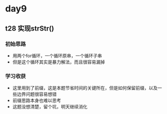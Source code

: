   
# day9
## t28 实现strStr()
### 初始思路
  - 用两个for循环，一个循环原串，一个循环子串
  - 但是这个循环其实是暴力解法，而且很容易漏掉
### 学习收获
  - 这里用到了前缀，这是本题节省时间的关键所在，但是如何保留前缀，以及一些边界问题很容易想错
  - 前缀思路本身也难以思考
  - 这题没想清楚，留个坑，明天继续消化

